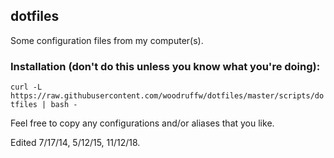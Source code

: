 ## dotfiles

Some configuration files from my computer(s).

### Installation (don't do this unless you know what you're doing):

`curl -L https://raw.githubusercontent.com/woodruffw/dotfiles/master/scripts/dotfiles | bash -`

Feel free to copy any configurations and/or aliases that you like.

Edited 7/17/14, 5/12/15, 11/12/18.
